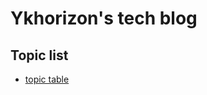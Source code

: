 # Ykhorizon's tech blog

## Topic list 

- [topic table](https://ykhorizon.notion.site/Tech-blog-68bc161dd0464e418b0b27ab7480010d)
